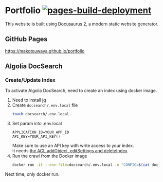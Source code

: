 # Portfolio [![pages-build-deployment](https://github.com/MakotoUwaya/portfolio/actions/workflows/pages/pages-build-deployment/badge.svg?branch=gh-pages)](https://github.com/MakotoUwaya/portfolio/actions/workflows/pages/pages-build-deployment)

This website is built using [Docusaurus 2](https://docusaurus.io/), a modern static website generator.

## GitHub Pages

https://makotouwaya.github.io/portfolio

## Algolia DocSearch

### Create/Update Index

To activate Algolia DocSearch, need to create an index using docker image.

1. Need to install [jq](https://github.com/stedolan/jq/wiki/Installation)
1. Create `docsearch/.env.local` file  
    ```sh
    touch docsearch/.env.local
    ```
1. Set param into .env.local  
    ```
    APPLICATION_ID=YOUR_APP_ID
    API_KEY=YOUR_API_KEY()
    ```
    Make sure to use an API key with write access to your index.   
    It needs [the ACL addObject, editSettings and deleteIndex](https://www.algolia.com/doc/guides/security/api-keys/#acl).
1. Run the crawl from the Docker image
    ```sh
    docker run -it --env-file=docsearch/.env.local -e "CONFIG=$(cat docsearch/config.json | jq -r tostring)" algolia/docsearch-scraper
    ```

Next time, only docker run.
